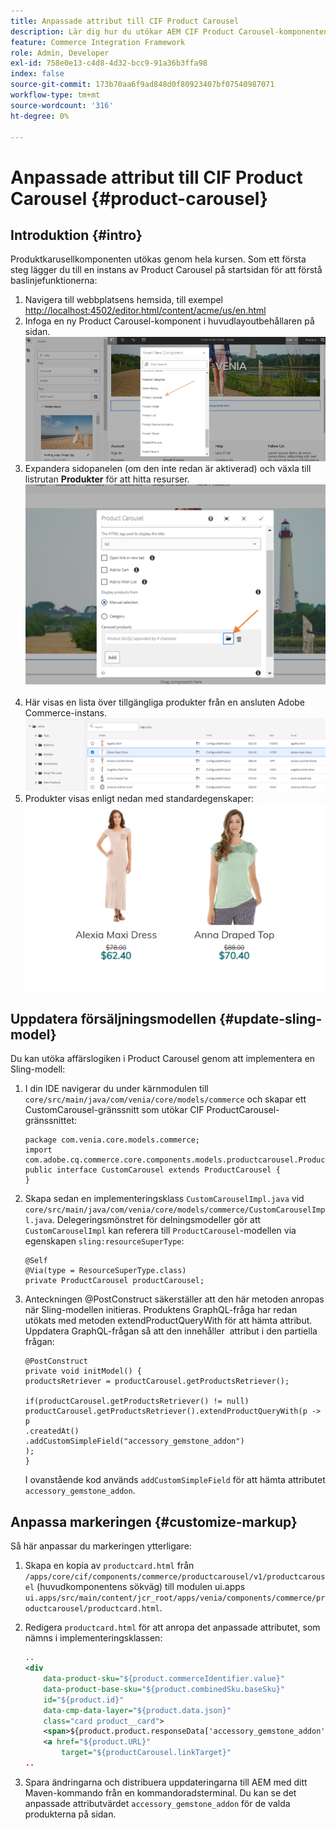 ```yaml
---
title: Anpassade attribut till CIF Product Carousel
description: Lär dig hur du utökar AEM CIF Product Carousel-komponenten genom att uppdatera Sling Model och anpassa koden.
feature: Commerce Integration Framework
role: Admin, Developer
exl-id: 758e0e13-c4d8-4d32-bcc9-91a36b3ffa98
index: false
source-git-commit: 173b70aa6f9ad848d0f80923407bf07540987071
workflow-type: tm+mt
source-wordcount: '316'
ht-degree: 0%

---
```


# Anpassade attribut till CIF Product Carousel {#product-carousel}

## Introduktion {#intro}

Produktkarusellkomponenten utökas genom hela kursen. Som ett första steg lägger du till en instans av Product Carousel på startsidan för att förstå baslinjefunktionerna:

1. Navigera till webbplatsens hemsida, till exempel [http://localhost:4502/editor.html/content/acme/us/en.html](http://localhost:4502/editor.html/content/acme/us/en.html)
1. Infoga en ny Product Carousel-komponent i huvudlayoutbehållaren på sidan.
   ![Product Carousel-komponent](/help/commerce-cloud/assets/product-carousel-component.png)
1. Expandera sidopanelen (om den inte redan är aktiverad) och växla till listrutan **Produkter** för att hitta resurser.
     ![Carousel-produkter](/help/commerce-cloud/assets/carousel-products.png)    
1. Här visas en lista över tillgängliga produkter från en ansluten Adobe Commerce-instans.
   ![Ansluten instans](/help/commerce-cloud/assets/connected-instance.png)
1. Produkter visas enligt nedan med standardegenskaper:
   ![Produkten visas med egenskaper](/help/commerce-cloud/assets/discount.png)

## Uppdatera försäljningsmodellen {#update-sling-model}

Du kan utöka affärslogiken i Product Carousel genom att implementera en Sling-modell:

1. I din IDE navigerar du under kärnmodulen till `core/src/main/java/com/venia/core/models/commerce` och skapar ett CustomCarousel-gränssnitt som utökar CIF ProductCarousel-gränssnittet:

   ```
   package com.venia.core.models.commerce;
   import com.adobe.cq.commerce.core.components.models.productcarousel.ProductCarousel;
   public interface CustomCarousel extends ProductCarousel {
   }
   ```

1. Skapa sedan en implementeringsklass `CustomCarouselImpl.java` vid `core/src/main/java/com/venia/core/models/commerce/CustomCarouselImpl.java`.
Delegeringsmönstret för delningsmodeller gör att `CustomCarouselImpl` kan referera till `ProductCarousel`-modellen via egenskapen `sling:resourceSuperType`:

   ```
   @Self
   @Via(type = ResourceSuperType.class)
   private ProductCarousel productCarousel;
   ```

1. Anteckningen @PostConstruct säkerställer att den här metoden anropas när Sling-modellen initieras. Produktens GraphQL-fråga har redan utökats med metoden extendProductQueryWith för att hämta attribut. Uppdatera GraphQL-frågan så att den innehåller  attribut i den partiella frågan:

   ```
   @PostConstruct
   private void initModel() {
   productsRetriever = productCarousel.getProductsRetriever();
   
   if(productCarousel.getProductsRetriever() != null)
   productCarousel.getProductsRetriever().extendProductQueryWith(p -> p
   .createdAt()
   .addCustomSimpleField("accessory_gemstone_addon")
   );
   }
   ```

   I ovanstående kod används `addCustomSimpleField` för att hämta attributet `accessory_gemstone_addon`.

## Anpassa markeringen {#customize-markup}

Så här anpassar du markeringen ytterligare:

1. Skapa en kopia av `productcard.html` från `/apps/core/cif/components/commerce/productcarousel/v1/productcarousel` (huvudkomponentens sökväg) till modulen ui.apps `ui.apps/src/main/content/jcr_root/apps/venia/components/commerce/productcarousel/productcard.html`.

1. Redigera `productcard.html` för att anropa det anpassade attributet, som nämns i implementeringsklassen:

   ```xml
   ..
   <div
       data-product-sku="${product.commerceIdentifier.value}"
       data-product-base-sku="${product.combinedSku.baseSku}"
       id="${product.id}"
       data-cmp-data-layer="${product.data.json}"
       class="card product__card">
       <span>${product.product.responseData['accessory_gemstone_addon']}</span>
       <a href="${product.URL}"
           target="${productCarousel.linkTarget}"
   ..
   ```

1. Spara ändringarna och distribuera uppdateringarna till AEM med ditt Maven-kommando från en kommandoradsterminal. Du kan se det anpassade attributvärdet `accessory_gemstone_addon` för de valda produkterna på sidan.
